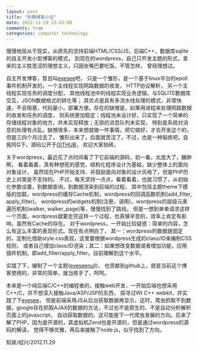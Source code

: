 ```yaml
---
layout: post
title: "折腾博客小记"
date: 2012-11-29 23:43:00
comments: true
categories: computer technology
---
```

慢慢地屈从于现实，从原先的坚持前端HTML/CSS/JS，后端C++，数据库sqlite的自主开发小型博客的模式，
到现在的wordpress，自己只开发主题的形式，拿来的主义胜苦涩的理想主义，只因张嘴巴要吃饭，不管怎样，
曾经理想过。

自主开发博客，暂且叫<a href="https://github.com/kzhiquan/blog-eyesee" target="_blank">eyesee</a>吧，
只是一个雏形，是一个基于linux平台的epoll事件机制开发的，一个主线程实现网路数据的收发， HTTP协议解析，
另一个主线程实现任务的调度分配， 其他线程池中的线程实现业务逻辑，与SQLITE数据库交互，JSON数据格式的转化等；
其优点是具有多流水线处理的模式，非常快速，不会阻塞，代码量小，部署方便。存在的缺憾是，如果用进程来处理网路数据的收发和任务的调度，
则系统更加稳定；线程池未设计好，只实现了一个简单的存储线程对象的地方，并未实现释放；无锁的消息队列未实现，
特别是系统对消息的处理有点乱。缺憾很多，本来想就做一件事情，把它做好，才去开发这个的，但是三四个月过去了，
雏形出来了，后面就苦涩了。不过，也是一种锻炼吧，自我阿Q下，源码公开于<a href="https://github.com/kzhiquan/blog-eyesee" target="_blank">GITHUB</a>，
欢迎大家拍砖。

关于wordpress，最近花了点时间看了下它前端的源码，初一看，太庞大了，臃肿啊，
看着看着，真有种想死的感觉，结构化程序设计为基础，缺少整体上的面向对象设计，
虽然现在PHP开始支持、并鼓励面向对象的设计风格了，但是PHP历史上对类是不支持的。
不过，每天坚持一点点，看着看着，也就习惯了，从初始化参数设置，到数据查询，到数据渲染到前端的过程，
其中包括主题theme下模版的加载，wordpress的缓存Cache机制，wordpress的回调函数机制(add_filter, apply_filter)，
wordpress的widgets机制(注册，调用)，wordpress的层级元素遍历机制(walker, walker_page)等，慢慢找到了路线，
但是一想到单单请求这样一个页面，wordpress就要走完这样一个过程，也真够辛苦的，效率上肯定有影响，虽然有Cache的存在。
对于wordpress，一开始比较疑惑：简单的内容，怎么有这么丰富的表现形式。现在有点明白了，
其一：wordpress的数据是固定的，定制化借助style.css表现，这里要根据wordpress生成的class/ID来编制CSS规则，
或者自己增加class/ID渲染；其二：如果想改变数据或者增加功能，应用插件机制，即add_filter/apply_filter。目前理解到这个水平。

实践了下，编制了一个主题(<a href="https://github.com/kzhiquan/wp-theme-eyeseenull">eyeseenul</a>l)，
也贡献到github上，就是当前这个博客使用的，非常的简单，就当练手了，呵呵。

本来是一个纯后端C/C++的编程者的，接触web开发，一开始后端也想采用C++/C，并不想深入接触Java/ASP/JSP的东西，
探寻过Wt C++ webkit，并实践了下<a href="https://github.com/kzhiquan/blog-eyesee" target="_blank">eyesee</a>， 
但是前端采用JS从后台获取数据再显示，这时，爬虫抓取不到数据，google存在抓取AJAX的数据的方法，不过也不是原生的，不是自动分析解析页面上的javascript，
自动获取数据的，这可能是下一代爬虫发展的方向。后来了解了PHP，因为是开源的，其虚拟机Zend也是开源的，但是通过wordpress的源码的解读，
觉得不够优雅，再后来接触了node.js，似乎找到了方向。

知泉/绍兴/2012.11.29